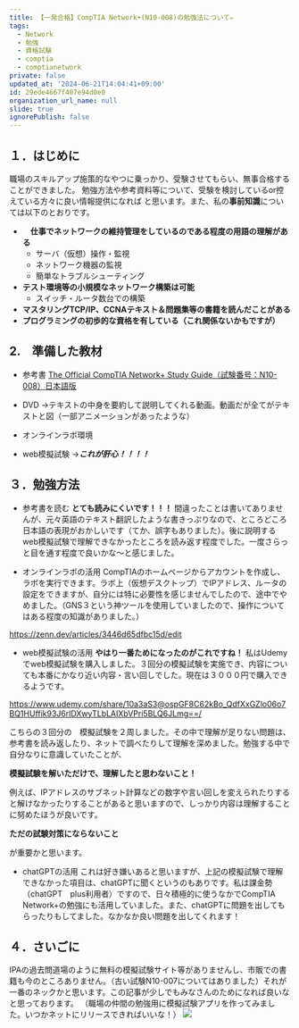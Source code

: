 ```yaml
---
title: 【一発合格】CompTIA Network+(N10-008)の勉強法について✏️
tags:
  - Network
  - 勉強
  - 資格試験
  - comptia
  - comptianetwork
private: false
updated_at: '2024-06-21T14:04:41+09:00'
id: 29ede4667f407e94d0e0
organization_url_name: null
slide: true
ignorePublish: false
---
```


## １．はじめに
職場のスキルアップ施策的なやつに乗っかり、受験させてもらい、無事合格することができました。
勉強方法や参考資料等について、受験を検討しているor控えている方々に良い情報提供になれば
と思います。また、私の**事前知識**については以下のとおりです。
- 　**仕事でネットワークの維持管理をしているのである程度の用語の理解がある**
  - サーバ（仮想）操作・監視
  - ネットワーク機器の監視
  - 簡単なトラブルシューティング
- **テスト環境等の小規模なネットワーク構築は可能**
  - スイッチ・ルータ数台での構築
- **マスタリングTCP/IP、CCNAテキスト＆問題集等の書籍を読んだことがある**
- **プログラミングの初歩的な資格を有している（これ関係ないかもですが）**



## 2.　準備した教材
- 参考書
  [The Official CompTIA Network+ Study Guide（試験番号：N10-008）日本語版](https://www.comptia.jp/information/2022/06/the-official-comptia-network-study-guiden10-008-614.html)
  
- DVD
→テキストの中身を要約して説明してくれる動画。動画だが全てがテキストと図（一部アニメーションがあったような）

- オンラインラボ環境

- web模擬試験
→***これが肝心！！！！***



## ３．勉強方法
- 参考書を読む
**とても読みにくいです！！！**
間違ったことは書いてありませんが、元々英語のテキスト翻訳したような書きっぷりなので、ところどころ日本語の表現がおかしいです（てか、誤字もありました）。後に説明するweb模擬試験で理解できなかったところを読み返す程度でした。一度さらっと目を通す程度で良いかな〜と感じました。

- オンラインラボの活用
CompTIAのホームページからアカウントを作成し、ラボを実行できます。ラボ上（仮想デスクトップ）でIPアドレス、ルータの設定をできますが、自分には特に必要性を感じませんでしたので、途中でやめました。（GNS３という神ツールを使用していましたので、操作についてはある程度の知識がありました。）

https://zenn.dev/articles/3446d65dfbc15d/edit

- web模擬試験の活用
**やはり一番ためになったのがこれですね！**
私はUdemyでweb模擬試験を購入しました。３回分の模擬試験を実施でき、内容についても本番にかなり近い内容・言い回しでした。現在は３０００円で購入できるようです。


https://www.udemy.com/share/10a3aS3@ospGF8C62kBo_QdfXxGZlo06o7BQ1HUffik93J6rlDXwyTLbLAIXbVPri5BLQ6JLmg==/

こちらの３回分の　模擬試験を２周しました。その中で理解が足りない問題は、参考書を読み返したり、ネットで調べたりして理解を深めました。勉強する中で自分なりに意識していたことが、

**模擬試験を解いただけで、理解したと思わないこと！**

例えば、IPアドレスのサブネット計算などの数字や言い回しを変えられたりすると解けなかったりすることがあると思いますので、しっかり内容は理解することに努めたほうが良いです。

**ただの試験対策にならないこと**

が重要かと思います。

- chatGPTの活用
これは好き嫌いあると思いますが、上記の模擬試験で理解できなかった項目は、chatGPTに聞くというのもありです。私は課金勢（chatGPT　plus利用者）ですので、日々積極的に使うなかでCompTIA Network+の勉強にも活用していました。また、chatGPTに問題を出してもらったりもしてました。なかなか良い問題を出してくれます！




## ４．さいごに
IPAの過去問道場のように無料の模擬試験サイト等がありませんし、市販での書籍も今のところありません。（古い試験N10-007についてはありました）それが一番のネックかと思います。この記事が少しでもみなさんのためになれば良いなと思っております。
（職場の仲間の勉強用に模擬試験アプリを作ってみました。いつかネットにリリースできればいいな！）
![](https://storage.googleapis.com/zenn-user-upload/0e9964fdc1f3-20240308.png)
